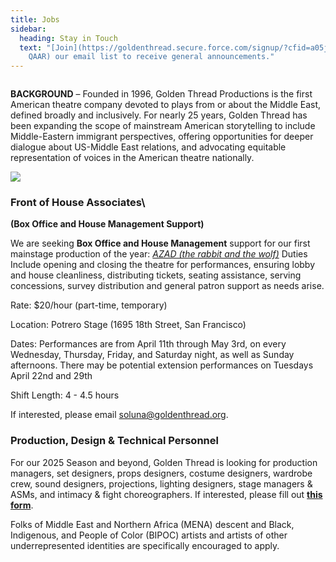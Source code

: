 ```yaml
---
title: Jobs
sidebar:
  heading: Stay in Touch
  text: "[Join](https://goldenthread.secure.force.com/signup/?cfid=a05j000000Lsdh\
    QAAR) our email list to receive general announcements."
---
```

![]()

**BACKGROUND** – Founded in 1996, Golden Thread Productions is the first American theatre company devoted to plays from or about the Middle East, defined broadly and inclusively. For nearly 25 years, Golden Thread has been expanding the scope of mainstream American storytelling to include Middle-Eastern immigrant perspectives, offering opportunities for deeper dialogue about US-Middle East relations, and advocating equitable representation of voices in the American theatre nationally.

![](https://ucarecdn.com/72f7c7b2-edd5-49af-811e-566b042b14ce/)

### **F﻿ront of House Associates**\

**(﻿Box Office and House Management Support)**

We are seeking **Box Office and House Management** support fo[](https://www.facebook.com/groups/216249678492482/user/100049219099379/?__cft__[0]=AZVjNs3BZYOwf4Q7X4YIzaJltRtuGsKRc0y__t5iVxTq2hFu3n3gtcPPEuRu9gUH4UOwpiVteNGoevwwWDSYp4EDWITqHEhw2NNMSK8nThQBpupC6OEh0LXVFZoTdeKt7Gwj7-Jgr_9qm8m-6d-IVI87XAI3Cq_z7vZXF5zg3RrhlWTgVIgN_pOgKD_781p8VcU_TqUkWtWK2fMDxv6naSv3&__tn__=-]K-R)r our first mainstage production of the year: *[AZAD (the rabbit and the wolf)](https://goldenthread.org/productions/azad/)* Duties Include opening and closing the theatre for performances, ensuring lobby and house cleanliness, distributing tickets, seating assistance, serving concessions, survey distribution and general patron support as needs arise.

Rate: $20/hour (part-time, temporary)

Location: Potrero Stage (1695 18th Street, San Francisco)

Dates: Performances are from April 11th through May 3rd, on every Wednesday, Thursday, Friday, and Saturday night, as well as Sunday afternoons. There may be potential extension performances on Tuesdays April 22nd and 29th

Shift Length: 4 - 4.5 hours 

I﻿f interested, please email [soluna@goldenthread.org](mailto:soluna@goldenthread.org).



### **Production, Design & Technical Personnel**

For our 2025 Season and beyond, Golden Thread is looking for production managers, set designers, props designers, costume designers, wardrobe crew, sound designers, projections, lighting designers, stage managers & ASMs, and intimacy & fight choreographers. If interested, please fill out **[this form](https://forms.gle/UUuGTdZ6XShZXHme9)**.

Folks of Middle East and Northern Africa (MENA) descent and Black, Indigenous, and People of Color (BIPOC) artists and artists of other underrepresented identities are specifically encouraged to apply.